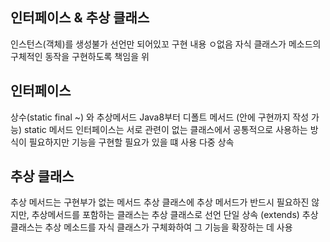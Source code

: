 ## 인터페이스 & 추상 클래스
인스턴스(객체)를 생성불가
선언만 되어있꼬 구현 내용 ㅇ없음
자식 클래스가 메소드의 구체적인 동작을 구현하도록 책임을 위

## 인터페이스
상수(static final ~) 와 추상메서드
Java8부터 디폴트 메서드 (안에 구현까지 작성 가능)
static 메서드
인터페이스는 서로 관련이 없는 클래스에서 공통적으로 사용하는 방식이 필요하지만 기능을 구현할 필요가 있을 떄 사용
다중 상속

## 추상 클래스
추상 메서드는 구현부가 없는 메서드
추상 클래스에 추상 메서드가 반드시 필요하진 않지만, 추상메서드를 포함하는 클래스는 추상 클래스로 선언
단일 상속 (extends)
추상 클래스는 추상 메소드를 자식 클래스가
구체화하여 그 기능을 확장하는 데 사용
